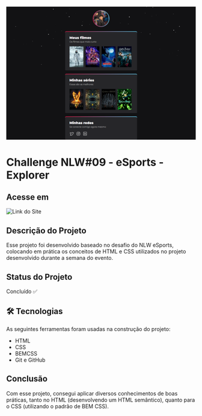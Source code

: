 ![Preview do site](./.github/screenshot.png)

# Challenge NLW#09 - eSports - Explorer

## Acesse em

![Link do Site](https://busolin.github.io/NLW09Challenge-Explorer/)

## Descrição do Projeto

Esse projeto foi desenvolvido baseado no desafio do NLW eSports, colocando em prática
os conceitos de HTML e CSS utilizados no projeto desenvolvido durante a semana do evento.

## Status do Projeto

Concluído ✅

## 🛠 Tecnologias

As seguintes ferramentas foram usadas na construção do projeto:

- HTML
- CSS
- BEMCSS
- Git e GitHub

## Conclusão

Com esse projeto, consegui aplicar diversos conhecimentos de boas práticas, tanto no HTML (desenvolvendo
um HTML semântico), quanto para o CSS (utilizando o padrão de BEM CSS).
